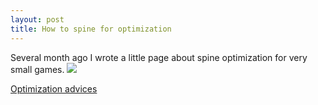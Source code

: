 ```yaml
---
layout: post
title: How to spine for optimization
---
```


Several month ago I wrote a little page about spine optimization for very small games.
![]({{https://www.murlyka.com/how-to-spine/}}/images/howtospine/spinemetrics.png)

[Optimization advices](https://www.murlyka.com/how-to-spine/) 